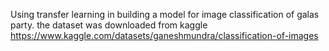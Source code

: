 Using transfer learning in building a model for  image classification of galas party. the dataset was downloaded from kaggle
https://www.kaggle.com/datasets/ganeshmundra/classification-of-images
